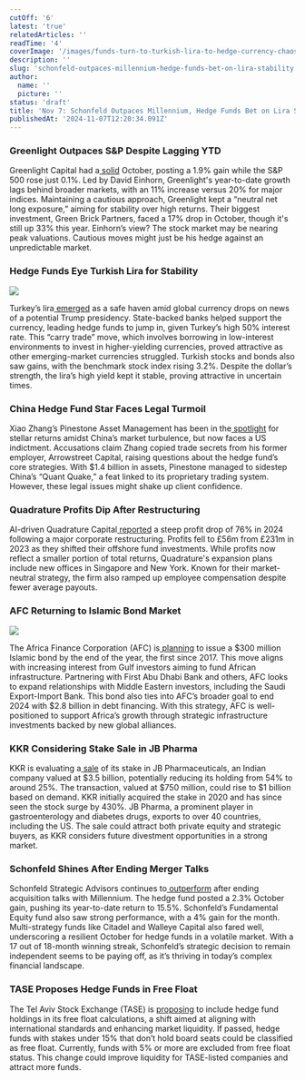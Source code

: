 ```yaml
---
cutOff: '6'
latest: 'true'
relatedArticles: ''
readTime: '4'
coverImage: '/images/funds-turn-to-turkish-lira-to-hedge-currency-chaos-M3ND.webp'
description: ''
slug: 'schonfeld-outpaces-millennium-hedge-funds-bet-on-lira-stability'
author:
  name: ''
  picture: ''
status: 'draft'
title: 'Nov 7: Schonfeld Outpaces Millennium, Hedge Funds Bet on Lira Stability'
publishedAt: '2024-11-07T12:20:34.091Z'
---
```


### Greenlight Outpaces S&P Despite Lagging YTD

Greenlight Capital had a[ solid](https://www.hedgeweek.com/greenlight-has-strong-start-to-q4-despite-market-lag/#:~:text=Greenlight%20Capital%20began%20the%20fourth,a%20report%20by%20Institutional%20Investor.) October, posting a 1.9% gain while the S&P 500 rose just 0.1%. Led by David Einhorn, Greenlight's year-to-date growth lags behind broader markets, with an 11% increase versus 20% for major indices. Maintaining a cautious approach, Greenlight kept a “neutral net long exposure,” aiming for stability over high returns. Their biggest investment, Green Brick Partners, faced a 17% drop in October, though it's still up 33% this year. Einhorn’s view? The stock market may be nearing peak valuations. Cautious moves might just be his hedge against an unpredictable market.

### Hedge Funds Eye Turkish Lira for Stability

![](/images/funds-turn-to-turkish-lira-to-hedge-currency-chaos-kxNj.webp)

Turkey’s lira[ emerged](https://www.bnnbloomberg.ca/investing/2024/11/06/hedge-funds-turn-to-lira-as-haven-from-trump-currency-chaos/) as a safe haven amid global currency drops on news of a potential Trump presidency. State-backed banks helped support the currency, leading hedge funds to jump in, given Turkey’s high 50% interest rate. This “carry trade” move, which involves borrowing in low-interest environments to invest in higher-yielding currencies, proved attractive as other emerging-market currencies struggled. Turkish stocks and bonds also saw gains, with the benchmark stock index rising 3.2%. Despite the dollar’s strength, the lira’s high yield kept it stable, proving attractive in uncertain times.

### China Hedge Fund Star Faces Legal Turmoil

Xiao Zhang’s Pinestone Asset Management has been in the[ spotlight](https://www.bnnbloomberg.ca/business/international/2024/11/06/star-hedge-funds-surge-in-china-threatened-by-us-indictment/) for stellar returns amidst China’s market turbulence, but now faces a US indictment. Accusations claim Zhang copied trade secrets from his former employer, Arrowstreet Capital, raising questions about the hedge fund’s core strategies. With $1.4 billion in assets, Pinestone managed to sidestep China’s “Quant Quake,” a feat linked to its proprietary trading system. However, these legal issues might shake up client confidence.

### Quadrature Profits Dip After Restructuring

AI-driven Quadrature Capital[ reported](https://www.hedgeweek.com/quadrature-profits-drop-76-following-restructuring/#:~:text=AI%2Ddriven%20trading%20firm%20Quadrature,report%20by%20the%20Financial%20Times.) a steep profit drop of 76% in 2024 following a major corporate restructuring. Profits fell to £56m from £231m in 2023 as they shifted their offshore fund investments. While profits now reflect a smaller portion of total returns, Quadrature's expansion plans include new offices in Singapore and New York. Known for their market-neutral strategy, the firm also ramped up employee compensation despite fewer average payouts.

### AFC Returning to Islamic Bond Market

![](/images/afc-eyes-return-to-islamic-bond-market-with-300-million-deal--IyNT.webp)

The Africa Finance Corporation (AFC) is[ planning](https://www.bnnbloomberg.ca/business/2024/11/06/afc-eyes-return-to-islamic-bond-market-with-300-million-deal/) to issue a $300 million Islamic bond by the end of the year, the first since 2017. This move aligns with increasing interest from Gulf investors aiming to fund African infrastructure. Partnering with First Abu Dhabi Bank and others, AFC looks to expand relationships with Middle Eastern investors, including the Saudi Export-Import Bank. This bond also ties into AFC’s broader goal to end 2024 with $2.8 billion in debt financing. With this strategy, AFC is well-positioned to support Africa’s growth through strategic infrastructure investments backed by new global alliances.

### KKR Considering Stake Sale in JB Pharma

KKR is evaluating a[ sale](https://www.bnnbloomberg.ca/business/international/2024/11/06/kkr-is-said-to-consider-selling-750-million-stake-in-jb-pharma/) of its stake in JB Pharmaceuticals, an Indian company valued at $3.5 billion, potentially reducing its holding from 54% to around 25%. The transaction, valued at $750 million, could rise to $1 billion based on demand. KKR initially acquired the stake in 2020 and has since seen the stock surge by 430%. JB Pharma, a prominent player in gastroenterology and diabetes drugs, exports to over 40 countries, including the US. The sale could attract both private equity and strategic buyers, as KKR considers future divestment opportunities in a strong market.

### Schonfeld Shines After Ending Merger Talks

Schonfeld Strategic Advisors continues to[ outperform](https://www.hedgeweek.com/schonfeld-outpaces-peers-a-year-after-ending-millennium-merger-talks/#:~:text=In%20a%20year%20marked%20by,a%20report%20by%20Business%20Insider.) after ending acquisition talks with Millennium. The hedge fund posted a 2.3% October gain, pushing its year-to-date return to 15.5%. Schonfeld’s Fundamental Equity fund also saw strong performance, with a 4% gain for the month. Multi-strategy funds like Citadel and Walleye Capital also fared well, underscoring a resilient October for hedge funds in a volatile market. With a 17 out of 18-month winning streak, Schonfeld’s strategic decision to remain independent seems to be paying off, as it’s thriving in today’s complex financial landscape.

### TASE Proposes Hedge Funds in Free Float

The Tel Aviv Stock Exchange (TASE) is [proposing](https://www.hedgeweek.com/hedge-funds-holdings-in-tase-listed-companies-to-be-classified-as-free-float/) to include hedge fund holdings in its free float calculations, a shift aimed at aligning with international standards and enhancing market liquidity. If passed, hedge funds with stakes under 15% that don’t hold board seats could be classified as free float. Currently, funds with 5% or more are excluded from free float status. This change could improve liquidity for TASE-listed companies and attract more funds.
